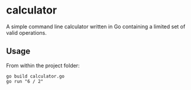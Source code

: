 # calculator

A simple command line calculator written in Go containing a limited set of valid operations.

## Usage

From within the project folder:
```
go build calculator.go
go run "6 / 2"
```
